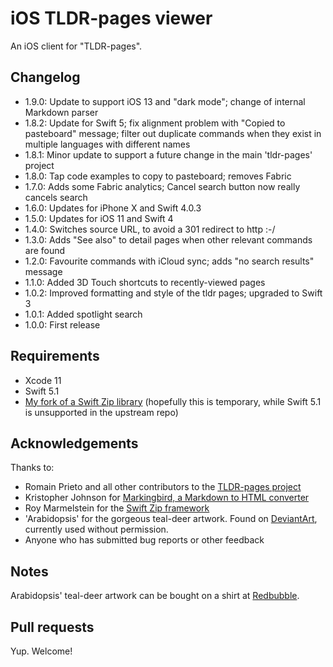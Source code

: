 iOS TLDR-pages viewer
=====================

An iOS client for "TLDR-pages".

Changelog
---------

* 1.9.0: Update to support iOS 13 and "dark mode"; change of internal Markdown parser
* 1.8.2: Update for Swift 5; fix alignment problem with "Copied to pasteboard" message; filter out duplicate commands when they exist in multiple languages with different names
* 1.8.1: Minor update to support a future change in the main 'tldr-pages' project
* 1.8.0: Tap code examples to copy to pasteboard; removes Fabric
* 1.7.0: Adds some Fabric analytics; Cancel search button now really cancels search
* 1.6.0: Updates for iPhone X and Swift 4.0.3
* 1.5.0: Updates for iOS 11 and Swift 4
* 1.4.0: Switches source URL, to avoid a 301 redirect to http :-/
* 1.3.0: Adds "See also" to detail pages when other relevant commands are found
* 1.2.0: Favourite commands with iCloud sync; adds "no search results" message
* 1.1.0: Added 3D Touch shortcuts to recently-viewed pages
* 1.0.2: Improved formatting and style of the tldr pages; upgraded to Swift 3
* 1.0.1: Added spotlight search
* 1.0.0: First release

Requirements
------------

* Xcode 11
* Swift 5.1
* [My fork of a Swift Zip library][MyZip] (hopefully this is temporary, while Swift 5.1 is unsupported in the upstream repo)

Acknowledgements
----------------

Thanks to:

* Romain Prieto and all other contributors to the [TLDR-pages project][TLDR-pages]
* Kristopher Johnson for [Markingbird, a Markdown to HTML converter][Markingbird]
* Roy Marmelstein for the [Swift Zip framework][Zip]
* 'Arabidopsis' for the gorgeous teal-deer artwork. Found on [DeviantArt][TealDeerArtworkDeviantArt], currently used without permission.
* Anyone who has submitted bug reports or other feedback

Notes
-----

Arabidopsis' teal-deer artwork can be bought on a shirt at [Redbubble][TealDeerArtworkRedbubble].

Pull requests
-------------

Yup. Welcome!


[MyZip]: https://github.com/mflint/Zip/tree/swift5.1
[Zip]: https://github.com/marmelroy/Zip
[TLDR-pages]: https://github.com/tldr-pages/tldr
[Markingbird]: https://github.com/kristopherjohnson/Markingbird
[TealDeerArtworkDeviantArt]: http://arabidopsis.deviantart.com/art/Teal-Deer-II-158802763
[TealDeerArtworkRedbubble]: http://www.redbubble.com/people/arabidopsis/works/5386340-1-teal-deer-too-long-didnt-read
